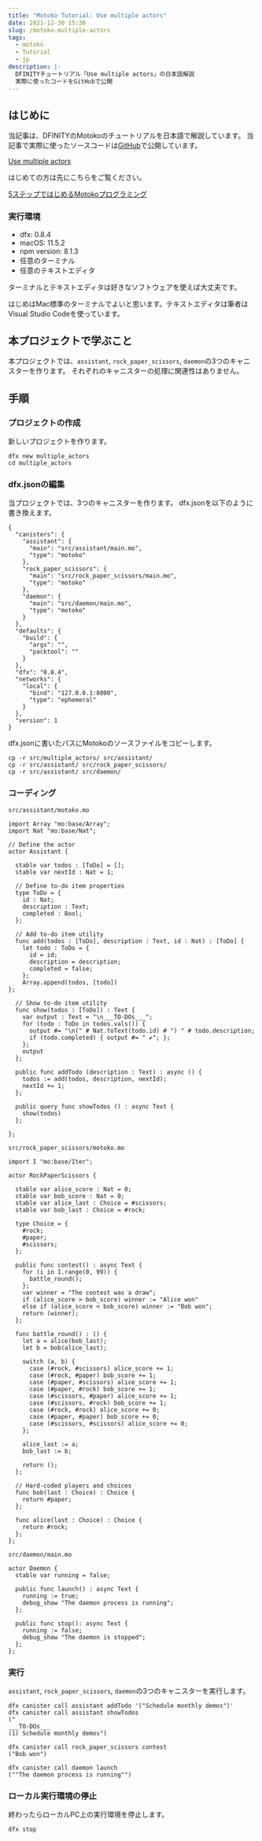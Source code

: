 ```yaml
---
title: "Motoko Tutorial: Use multiple actors"
date: 2021-12-30 15:38
slug: /motoko-multiple-actors
tags:
  - motoko
  - Tutorial
  - jp
description: |-
  DFINITYチュートリアル「Use multiple actors」の日本語解説
  実際に使ったコードをGitHubで公開
---
```


## はじめに
当記事は、DFINITYのMotokoのチュートリアルを日本語で解説しています。
当記事で実際に使ったソースコードは[GitHub](https://github.com/smacon-dev/motoko-tutorial/tree/main/multiple_actors)で公開しています。

[Use multiple actors](https://smartcontracts.org/docs/developers-guide/tutorials/multiple-actors.html)

はじめての方は先にこちらをご覧ください。

[5ステップではじめるMotokoプログラミング](/hello-motoko)

### 実行環境
* dfx: 0.8.4
* macOS: 11.5.2
* npm version: 8.1.3
* 任意のターミナル
* 任意のテキストエディタ

ターミナルとテキストエディタは好きなソフトウェアを使えば大丈夫です。

はじめはMac標準のターミナルでよいと思います。テキストエディタは筆者はVisual Studio Codeを使っています。

## 本プロジェクトで学ぶこと
本プロジェクトでは、`assistant`, `rock_paper_scissors`, `daemon`の3つのキャニスターを作ります。
それぞれのキャニスターの処理に関連性はありません。

## 手順
### プロジェクトの作成

新しいプロジェクトを作ります。

```
dfx new multiple_actors
cd multiple_actors
```

### dfx.jsonの編集
当プロジェクトでは、3つのキャニスターを作ります。
dfx.jsonを以下のように書き換えます。
```
{
  "canisters": {
    "assistant": {
      "main": "src/assistant/main.mo",
      "type": "motoko"
    },
    "rock_paper_scissors": {
      "main": "src/rock_paper_scissors/main.mo",
      "type": "motoko"
    },
    "daemon": {
      "main": "src/daemon/main.mo",
      "type": "motoko"
    }
  },
  "defaults": {
    "build": {
      "args": "",
      "packtool": ""
    }
  },
  "dfx": "0.8.4",
  "networks": {
    "local": {
      "bind": "127.0.0.1:8000",
      "type": "ephemeral"
    }
  },
  "version": 1
}
```

dfx.jsonに書いたパスにMotokoのソースファイルをコピーします。
```
cp -r src/multiple_actors/ src/assistant/
cp -r src/assistant/ src/rock_paper_scissors/
cp -r src/assistant/ src/daemon/
```

### コーディング
`src/assistant/motoko.mo`
```
import Array "mo:base/Array";
import Nat "mo:base/Nat";

// Define the actor
actor Assistant {

  stable var todos : [ToDo] = [];
  stable var nextId : Nat = 1;

  // Define to-do item properties
  type ToDo = {
    id : Nat;
    description : Text;
    completed : Bool;
  };

  // Add to-do item utility
  func add(todos : [ToDo], description : Text, id : Nat) : [ToDo] {
    let todo : ToDo = {
      id = id;
      description = description;
      completed = false;
    };
    Array.append(todos, [todo])
};

  // Show to-do item utility
  func show(todos : [ToDo]) : Text {
    var output : Text = "\n___TO-DOs___";
    for (todo : ToDo in todos.vals()) {
      output #= "\n(" # Nat.toText(todo.id) # ") " # todo.description;
      if (todo.completed) { output #= " ✔"; };
    };
    output
  };

  public func addTodo (description : Text) : async () {
    todos := add(todos, description, nextId);
    nextId += 1;
  };

  public query func showTodos () : async Text {
    show(todos)
  };

};
```

`src/rock_paper_scissors/motoko.mo`
```
import I "mo:base/Iter"; 

actor RockPaperScissors {

  stable var alice_score : Nat = 0;
  stable var bob_score : Nat = 0;
  stable var alice_last : Choice = #scissors;
  stable var bob_last : Choice = #rock;

  type Choice = {
    #rock;
    #paper;
    #scissors;
  };

  public func contest() : async Text {
    for (i in I.range(0, 99)) {
      battle_round();
    };
    var winner = "The contest was a draw";
    if (alice_score > bob_score) winner := "Alice won" 
    else if (alice_score < bob_score) winner := "Bob won";
    return (winner);
  };

  func battle_round() : () {
    let a = alice(bob_last);
    let b = bob(alice_last);

    switch (a, b) {
      case (#rock, #scissors) alice_score += 1;
      case (#rock, #paper) bob_score += 1;
      case (#paper, #scissors) alice_score += 1;
      case (#paper, #rock) bob_score += 1;
      case (#scissors, #paper) alice_score += 1;
      case (#scissors, #rock) bob_score += 1;
      case (#rock, #rock) alice_score += 0;
      case (#paper, #paper) bob_score += 0;
      case (#scissors, #scissors) alice_score += 0;
    };

    alice_last := a;
    bob_last := b;

    return ();
  };
  
  // Hard-coded players and choices
  func bob(last : Choice) : Choice {
    return #paper;
  };

  func alice(last : Choice) : Choice {
    return #rock;
  };
};
```

`src/daemon/main.mo`
```
actor Daemon {
  stable var running = false;

  public func launch() : async Text {
    running := true;
    debug_show "The daemon process is running";
  };

  public func stop(): async Text {
    running := false;
    debug_show "The daemon is stopped";
  };
};
```

### 実行
`assistant`, `rock_paper_scissors`, `daemon`の3つのキャニスターを実行します。

```
dfx canister call assistant addTodo '("Schedule monthly demos")'
dfx canister call assistant showTodos
("
___TO-DOs___
(1) Schedule monthly demos")
```

```
dfx canister call rock_paper_scissors contest
("Bob won")
```

```
dfx canister call daemon launch
(""The daemon process is running"")
```

### ローカル実行環境の停止
終わったらローカルPC上の実行環境を停止します。
```
dfx stop
```